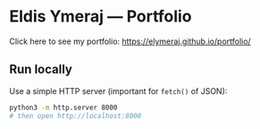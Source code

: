 # Eldis Ymeraj — Portfolio

Click here to see my portfolio: https://elymeraj.github.io/portfolio/



## Run locally
Use a simple HTTP server (important for `fetch()` of JSON):

```bash
python3 -m http.server 8000
# then open http://localhost:8000
```
